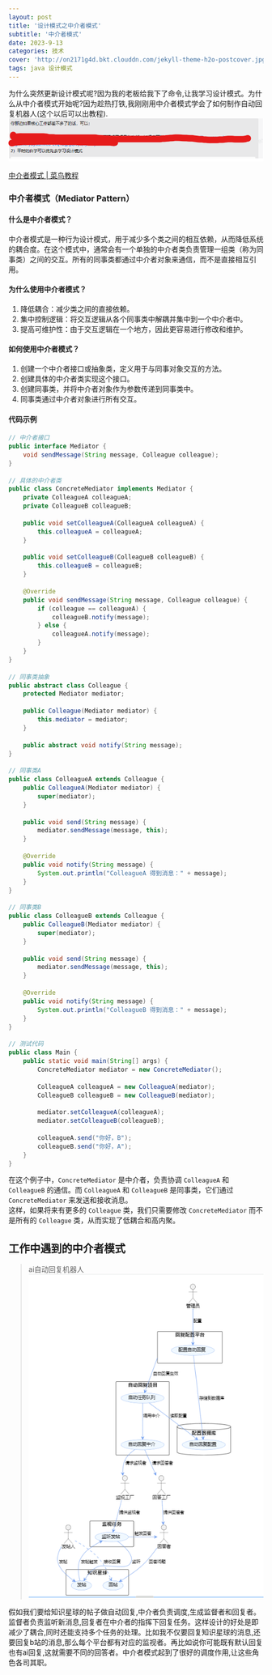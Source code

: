 ```yaml
---
layout: post
title: '设计模式之中介者模式'
subtitle: '中介者模式'
date: 2023-9-13
categories: 技术 
cover: 'http://on2171g4d.bkt.clouddn.com/jekyll-theme-h2o-postcover.jpg'
tags: java 设计模式
---
```

为什么突然更新设计模式呢?因为我的老板给我下了命令,让我学习设计模式。为什么从中介者模式开始呢?因为趁热打铁,我刚刚用中介者模式学会了如何制作自动回复机器人(这个以后可以出教程).
![img.png](../assets/img/img.png)

[中介者模式 | 菜鸟教程](https://www.runoob.com/design-pattern/mediator-pattern.html)
### 中介者模式（Mediator Pattern）
#### 什么是中介者模式？
中介者模式是一种行为设计模式，用于减少多个类之间的相互依赖，从而降低系统的耦合度。在这个模式中，通常会有一个单独的中介者类负责管理一组类（称为同事类）之间的交互。所有的同事类都通过中介者对象来通信，而不是直接相互引用。
#### 为什么使用中介者模式？

1. 降低耦合：减少类之间的直接依赖。
2. 集中控制逻辑：将交互逻辑从各个同事类中解耦并集中到一个中介者中。
3. 提高可维护性：由于交互逻辑在一个地方，因此更容易进行修改和维护。
#### 如何使用中介者模式？

1. 创建一个中介者接口或抽象类，定义用于与同事对象交互的方法。
2. 创建具体的中介者类实现这个接口。
3. 创建同事类，并将中介者对象作为参数传递到同事类中。
4. 同事类通过中介者对象进行所有交互。
#### 代码示例
```java
// 中介者接口
public interface Mediator {
    void sendMessage(String message, Colleague colleague);
}

// 具体的中介者类
public class ConcreteMediator implements Mediator {
    private ColleagueA colleagueA;
    private ColleagueB colleagueB;

    public void setColleagueA(ColleagueA colleagueA) {
        this.colleagueA = colleagueA;
    }

    public void setColleagueB(ColleagueB colleagueB) {
        this.colleagueB = colleagueB;
    }

    @Override
    public void sendMessage(String message, Colleague colleague) {
        if (colleague == colleagueA) {
            colleagueB.notify(message);
        } else {
            colleagueA.notify(message);
        }
    }
}

// 同事类抽象
public abstract class Colleague {
    protected Mediator mediator;

    public Colleague(Mediator mediator) {
        this.mediator = mediator;
    }

    public abstract void notify(String message);
}

// 同事类A
public class ColleagueA extends Colleague {
    public ColleagueA(Mediator mediator) {
        super(mediator);
    }

    public void send(String message) {
        mediator.sendMessage(message, this);
    }

    @Override
    public void notify(String message) {
        System.out.println("ColleagueA 得到消息：" + message);
    }
}

// 同事类B
public class ColleagueB extends Colleague {
    public ColleagueB(Mediator mediator) {
        super(mediator);
    }

    public void send(String message) {
        mediator.sendMessage(message, this);
    }

    @Override
    public void notify(String message) {
        System.out.println("ColleagueB 得到消息：" + message);
    }
}

// 测试代码
public class Main {
    public static void main(String[] args) {
        ConcreteMediator mediator = new ConcreteMediator();
        
        ColleagueA colleagueA = new ColleagueA(mediator);
        ColleagueB colleagueB = new ColleagueB(mediator);
        
        mediator.setColleagueA(colleagueA);
        mediator.setColleagueB(colleagueB);
        
        colleagueA.send("你好，B");
        colleagueB.send("你好，A");
    }
}
```
在这个例子中，`ConcreteMediator` 是中介者，负责协调 `ColleagueA` 和 `ColleagueB` 的通信。而 `ColleagueA` 和 `ColleagueB` 是同事类，它们通过 `ConcreteMediator` 来发送和接收消息。<br />这样，如果将来有更多的 `Colleague` 类，我们只需要修改 `ConcreteMediator` 而不是所有的 `Colleague` 类，从而实现了低耦合和高内聚。

## 工作中遇到的中介者模式
>ai自动回复机器人
![img.png](../assets/img2/img.png)

假如我们要给知识星球的帖子做自动回复,中介者负责调度,生成监督者和回复者。监督者负责监听新消息,回复者在中介者的指挥下回复任务。这样设计的好处是即减少了耦合,同时还能支持多个任务的处理。比如我不仅要回复知识星球的消息,还要回复b站的消息,那么每个平台都有对应的监视者。再比如说你可能既有默认回复也有ai回复,这就需要不同的回答者。中介者模式起到了很好的调度作用,让这些角色各司其职。